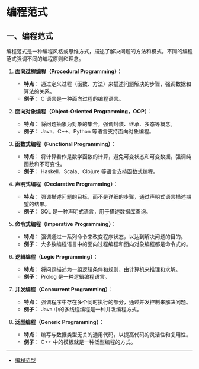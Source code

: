 # 编程范式

## 一、编程范式

编程范式是一种编程风格或思维方式，描述了解决问题的方法和模式。不同的编程范式强调不同的编程原则和理念。

1. **面向过程编程（Procedural Programming）**：

   - **特点：** 通过定义过程（函数、方法）来描述问题解决的步骤，强调数据和算法的关系。
   - **例子：** C 语言是一种面向过程的编程语言。

2. **面向对象编程（Object-Oriented Programming，OOP）**：

   - **特点：** 将问题抽象为对象的集合，强调封装、继承、多态等概念。
   - **例子：** Java、C++、Python 等语言支持面向对象编程。

3. **函数式编程（Functional Programming）**：

   - **特点：** 将计算看作是数学函数的计算，避免可变状态和可变数据，强调纯函数和不可变性。
   - **例子：** Haskell、Scala、Clojure 等语言支持函数式编程。

4. **声明式编程（Declarative Programming）**：

   - **特点：** 强调描述问题的目标，而不是详细的步骤，通过声明式语言描述期望的结果。
   - **例子：** SQL 是一种声明式语言，用于描述数据库查询。

5. **命令式编程（Imperative Programming）**：

   - **特点：** 强调通过一系列命令来改变程序状态，以达到解决问题的目的。
   - **例子：** 大多数编程语言中的面向过程编程和面向对象编程都是命令式的。

6. **逻辑编程（Logic Programming）**：

   - **特点：** 将问题描述为一组逻辑条件和规则，由计算机来推理和求解。
   - **例子：** Prolog 是一种逻辑编程语言。

7. **并发编程（Concurrent Programming）**：

   - **特点：** 强调程序中存在多个同时执行的部分，通过并发控制来解决问题。
   - **例子：** Java 中的多线程编程是一种并发编程方式。

8. **泛型编程（Generic Programming）**：
   - **特点：** 编写与数据类型无关的通用代码，以提高代码的灵活性和复用性。
   - **例子：** C++ 中的模板就是一种泛型编程的方式。

---

- [编程范型](https://zh.wikipedia.org/wiki/%E7%BC%96%E7%A8%8B%E8%8C%83%E5%9E%8B)
